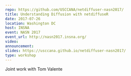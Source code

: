 ```yaml
---
repo: https://github.com/USCCANA/netdiffuser-nasn2017/
title: Understanding Diffusion with netdiffuseR
date: 2017-07-26
location: Washington DC
host: INSNA
event: NASN 2017
event_url: http://nasn2017.insna.org/
video:
announcement:
slides: https://usccana.github.io/netdiffuser-nasn2017/
type: workshop
---
```


Joint work with Tom Valente

